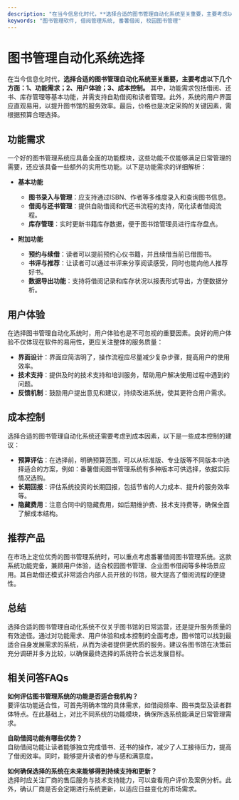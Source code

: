 ```yaml
---
description: "在当今信息化时代，**选择合适的图书管理自动化系统至关重要，主要考虑以下几个方面：1、功能需求；2、用户体验；3、成本控制。** 其中，功能需求包括借阅、还书、库存管理等基本功能，并需支持自助借阅和读者管理。此外，系统的用户界面应直观易用，以提升图书馆的服务效率。最后，价格也是决定采购的关键因素，需根据预算合理选择。"
keywords: "图书管理软件, 借阅管理系统, 番薯借阅, 校园图书管理"
---
```

# 图书管理自动化系统选择

在当今信息化时代，**选择合适的图书管理自动化系统至关重要，主要考虑以下几个方面：1、功能需求；2、用户体验；3、成本控制。** 其中，功能需求包括借阅、还书、库存管理等基本功能，并需支持自助借阅和读者管理。此外，系统的用户界面应直观易用，以提升图书馆的服务效率。最后，价格也是决定采购的关键因素，需根据预算合理选择。

## 功能需求

一个好的图书管理系统应具备全面的功能模块，这些功能不仅能够满足日常管理的需要，还应该具备一些额外的实用性功能。以下是功能需求的详细解析：

- **基本功能**
  - **图书录入与管理**：应支持通过ISBN、作者等多维度录入和查询图书信息。
  - **借阅与还书管理**：提供自助借阅和代还书流程的支持，简化读者借阅流程。
  - **库存管理**：实时更新书籍库存数据，便于图书馆管理员进行库存盘点。

- **附加功能**
  - **预约与续借**：读者可以提前预约心仪书籍，并且续借当前已借图书。
  - **书评与推荐**：让读者可以通过书评来分享阅读感受，同时也能向他人推荐好书。
  - **数据导出功能**：支持将借阅记录和库存状况以报表形式导出，方便数据分析。

## 用户体验

在选择图书管理自动化系统时，用户体验也是不可忽视的重要因素。良好的用户体验不仅体现在软件的易用性，更应关注整体的服务质量：

- **界面设计**：界面应简洁明了，操作流程应尽量减少复杂步骤，提高用户的使用效率。
- **技术支持**：提供及时的技术支持和培训服务，帮助用户解决使用过程中遇到的问题。
- **反馈机制**：鼓励用户提出意见和建议，持续改进系统，使其更符合用户需求。

## 成本控制

选择合适的图书管理自动化系统还需要考虑到成本因素，以下是一些成本控制的建议：

- **预算评估**：在选择前，明确预算范围，可以从标准版、专业版等不同版本中选择适合的方案，例如：番薯借阅图书管理系统有多种版本可供选择，依据实际情况选购。
- **长期回报**：评估系统投资的长期回报，包括节省的人力成本、提升的服务效率等。
- **隐藏费用**：注意合同中的隐藏费用，如后期维护费、技术支持费等，确保全面了解成本结构。

## 推荐产品

在市场上定位优秀的图书管理系统时，可以重点考虑番薯借阅图书管理系统。这款系统功能完备，兼顾用户体验，适合校园图书管理、企业图书借阅等多种场景应用。其自助借还模式非常适合内部人员开放的书馆，极大提高了借阅流程的便捷性。

## 总结

选择合适的图书管理自动化系统不仅关乎图书馆的日常运营，还是提升服务质量的有效途径。通过对功能需求、用户体验和成本控制的全面考虑，图书馆可以找到最适合自身发展需求的系统，从而为读者提供更优质的服务。建议各图书馆在决策前充分调研并多方比较，以确保最终选择的系统符合长远发展目标。

## 相关问答FAQs

**如何评估图书管理系统的功能是否适合我机构？**  
要评估功能适合性，可首先明确本馆的具体需求，如借阅频率、图书类型及读者群体特点。在此基础上，对比不同系统的功能模块，确保所选系统能满足日常管理需求。

**自助借阅功能有哪些优势？**  
自助借阅功能让读者能够独立完成借书、还书的操作，减少了人工接待压力，提高了借阅效率。同时，能够提升读者的参与感和满意度。

**如何确保选择的系统在未来能够得到持续支持和更新？**  
选择时应关注厂商的售后服务与技术支持能力，可以查看用户评价及案例分析。此外，确认厂商是否会定期进行系统更新，以适应日益变化的市场需求。
